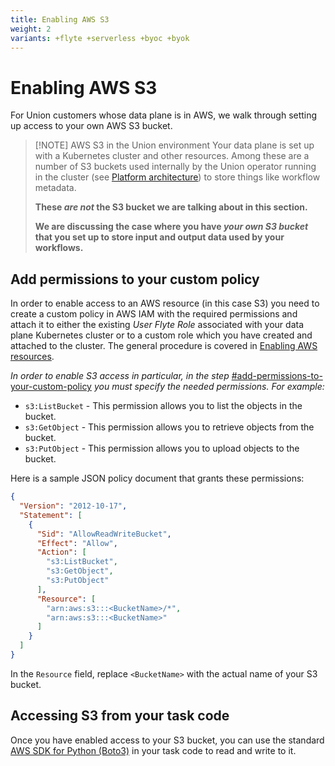 ```yaml
---
title: Enabling AWS S3
weight: 2
variants: +flyte +serverless +byoc +byok
---
```


# Enabling AWS S3

For Union customers whose data plane is in AWS, we walk through setting up access to your own AWS S3 bucket.

> [!NOTE] AWS S3 in the Union environment
> Your data plane is set up with a Kubernetes cluster and other resources.
> Among these are a number of S3 buckets used internally by the Union operator running in the cluster (see [Platform architecture](../../platform-architecture.md)) to store things like workflow metadata.
>
> **These **_**are not**_** the S3 bucket we are talking about in this section.**
>
> **We are discussing the case where you have **_**your own S3 bucket**_** that you set up to store input and output data used by your workflows.**

## Add permissions to your custom policy

In order to enable access to an AWS resource (in this case S3) you need to create a custom policy in AWS IAM with the required permissions and attach it to either the existing _User Flyte Role_ associated with your data plane Kubernetes cluster or to a custom role which you have created and attached to the cluster.
The general procedure is covered in [Enabling AWS resources](./index.md).

_In order to enable S3 access in particular, in the step_ [#add-permissions-to-your-custom-policy](./enabling-aws-s3.md#add-permissions-to-your-custom-policy) _you must specify the needed permissions. For example:_

- `s3:ListBucket` - This permission allows you to list the objects in the bucket.
- `s3:GetObject` - This permission allows you to retrieve objects from the bucket.
- `s3:PutObject` - This permission allows you to upload objects to the bucket.

Here is a sample JSON policy document that grants these permissions:

```json
{
  "Version": "2012-10-17",
  "Statement": [
    {
      "Sid": "AllowReadWriteBucket",
      "Effect": "Allow",
      "Action": [
        "s3:ListBucket",
        "s3:GetObject",
        "s3:PutObject"
      ],
      "Resource": [
        "arn:aws:s3:::<BucketName>/*",
        "arn:aws:s3:::<BucketName>"
      ]
    }
  ]
}
```

In the `Resource` field, replace `<BucketName>` with the actual name of your S3 bucket.

## Accessing S3 from your task code

Once you have enabled access to your S3 bucket, you can use the standard [AWS SDK for Python (Boto3)](https://aws.amazon.com/sdk-for-python/) in your task code to read and write to it.
